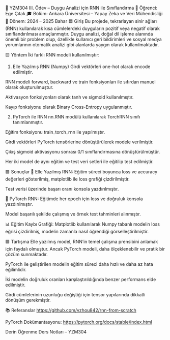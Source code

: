 📘 YZM304 III. Ödev – Duygu Analizi için RNN ile Sınıflandırma
👤 Öğrenci: Ege Çıtak
🎓 Bölüm: Ankara Üniversitesi – Yapay Zeka ve Veri Mühendisliği
📅 Dönem: 2024 – 2025 Bahar
🟦 Giriş
Bu projede, tekrarlayan sinir ağları (RNN) kullanılarak kısa cümlelerdeki duyguların pozitif veya negatif olarak sınıflandırılması amaçlanmıştır. Duygu analizi, doğal dil işleme alanında önemli bir problem olup, özellikle kullanıcı geri bildirimleri ve sosyal medya yorumlarının otomatik analizi gibi alanlarda yaygın olarak kullanılmaktadır.

🟨 Yöntem
İki farklı RNN modeli kullanılmıştır:

1. Elle Yazılmış RNN (Numpy)
Girdi vektörleri one-hot olarak encode edilmiştir.

RNN modeli forward, backward ve train fonksiyonları ile sıfırdan manuel olarak oluşturulmuştur.

Aktivasyon fonksiyonları olarak tanh ve sigmoid kullanılmıştır.

Kayıp fonksiyonu olarak Binary Cross-Entropy uygulanmıştır.

2. PyTorch ile RNN
nn.RNN modülü kullanılarak TorchRNN sınıfı tanımlanmıştır.

Eğitim fonksiyonu train_torch_rnn ile yapılmıştır.

Girdi vektörleri PyTorch tensörlerine dönüştürülerek modele verilmiştir.

Çıkış sigmoid aktivasyonu sonrası 0/1 sınıflandırmasına dönüştürülmüştür.

Her iki model de aynı eğitim ve test veri setleri ile eğitilip test edilmiştir.

🟩 Sonuçlar
🔹 Elle Yazılmış RNN:
Eğitim süreci boyunca loss ve accuracy değerleri gösterilmiş, matplotlib ile loss grafiği çizdirilmiştir.

Test verisi üzerinde başarı oranı konsola yazdırılmıştır.

🔹 PyTorch RNN:
Eğitimde her epoch için loss ve doğruluk konsola yazdırılmıştır.

Model başarılı şekilde çalışmış ve örnek test tahminleri alınmıştır.

📊 Eğitim Kaybı Grafiği:
Matplotlib kullanılarak Numpy tabanlı modelin loss eğrisi çizdirilmiş, modelin zamanla nasıl öğrendiği görselleştirilmiştir.

🟪 Tartışma
Elle yazılmış model, RNN’in temel çalışma prensibini anlamak için faydalı olmuştur. Ancak PyTorch modeli, daha ölçeklenebilir ve pratik bir çözüm sunmaktadır.

PyTorch ile geliştirilen modelin eğitim süreci daha hızlı ve daha az hata eğilimlidir.

İki modelin doğruluk oranları karşılaştırıldığında benzer performans elde edilmiştir.

Girdi cümlelerinin uzunluğu değiştiği için tensor yapılarında dikkatli dönüşüm gerekmiştir.

📚 Referanslar
https://github.com/vzhou842/rnn-from-scratch

PyTorch Dokümantasyonu: https://pytorch.org/docs/stable/index.html

Derin Öğrenme Ders Notları – YZM304

